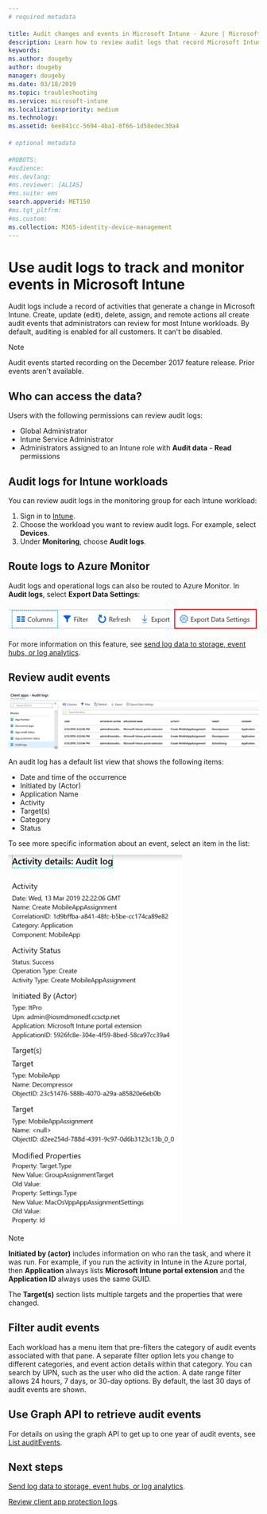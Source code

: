```yaml
---
# required metadata

title: Audit changes and events in Microsoft Intune - Azure | Microsoft Docs
description: Learn how to review audit logs that record Microsoft Intune activities.
keywords: 
ms.author: dougeby
author: dougeby
manager: dougeby
ms.date: 03/18/2019
ms.topic: troubleshooting
ms.service: microsoft-intune
ms.localizationpriority: medium
ms.technology:
ms.assetid: 6ee841cc-5694-4ba1-8f66-1d58edec30a4

# optional metadata

#ROBOTS:
#audience:
#ms.devlang:
#ms.reviewer: [ALIAS]
#ms.suite: ems
search.appverid: MET150
#ms.tgt_pltfrm:
#ms.custom:
ms.collection: M365-identity-device-management
---
```


# Use audit logs to track and monitor events in Microsoft Intune

Audit logs include a record of activities that generate a change in Microsoft Intune. Create, update (edit), delete, assign, and remote actions all create audit events that administrators can review for most Intune workloads. By default, auditing is enabled for all customers. It can't be disabled.

> [!NOTE]
> Audit events started recording on the December 2017 feature release. Prior events aren't available.

## Who can access the data?

Users with the following permissions can review audit logs:

- Global Administrator
- Intune Service Administrator
- Administrators assigned to an Intune role with **Audit data** - **Read** permissions

## Audit logs for Intune workloads

You can review audit logs in the monitoring group for each Intune workload:

1. Sign in to [Intune](https://go.microsoft.com/fwlink/?linkid=2090973).
2. Choose the workload you want to review audit logs. For example, select **Devices**.
3. Under **Monitoring**, choose **Audit logs**.

## Route logs to Azure Monitor

Audit logs and operational logs can also be routed to Azure Monitor. In **Audit logs**, select **Export Data Settings**:

![Export log data to Azure monitor by selecting Export data settings in Intune](./media/audit-logs-export-data-settings.png)

For more information on this feature, see [send log data to storage, event hubs, or log analytics](review-logs-using-azure-monitor.md).

## Review audit events

![Choose audit logs in Intune to see actions and dates when events happened](./media/monitor-audit-logs.png "Audit logs")

An audit log has a default list view that shows the following items:

- Date and time of the occurrence
- Initiated by (Actor)
- Application Name
- Activity
- Target(s)
- Category
- Status

To see more specific information about an event, select an item in the list:

![Get more specific information on who did what in audit logs in Intune](./media/monitor-audit-log-detail.png "Audit log details")

> [!NOTE]
> **Initiated by (actor)** includes information on who ran the task, and where it was run. For example, if you run the activity in Intune in the Azure portal, then **Application** always lists **Microsoft Intune portal extension** and the **Application ID** always uses the same GUID.
> 
> The **Target(s)** section lists multiple targets and the properties that were changed.  

## Filter audit events

Each workload has a menu item that pre-filters the category of audit events associated with that pane. A separate filter option lets you change to different categories, and event action details within that category. You can search by UPN, such as the user who did the action. A date range filter allows 24 hours, 7 days, or 30-day options. By default, the last 30 days of audit events are shown.

## Use Graph API to retrieve audit events

For details on using the graph API to get up to one year of audit events, see [List auditEvents](https://docs.microsoft.com/graph/api/intune-auditing-auditevent-list?view=graph-rest-1.0).

## Next steps

[Send log data to storage, event hubs, or log analytics](review-logs-using-azure-monitor.md).

[Review client app protection logs](apps/app-protection-policy-settings-log.md).
